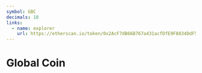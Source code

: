 ```yaml
---
symbol: GBC
decimals: 18
links:
  - name: explorer
    url: https://etherscan.io/token/0x2AcF7dB66B767a431acfDfE9F8834DdF5835c53d
---
```


# Global Coin
